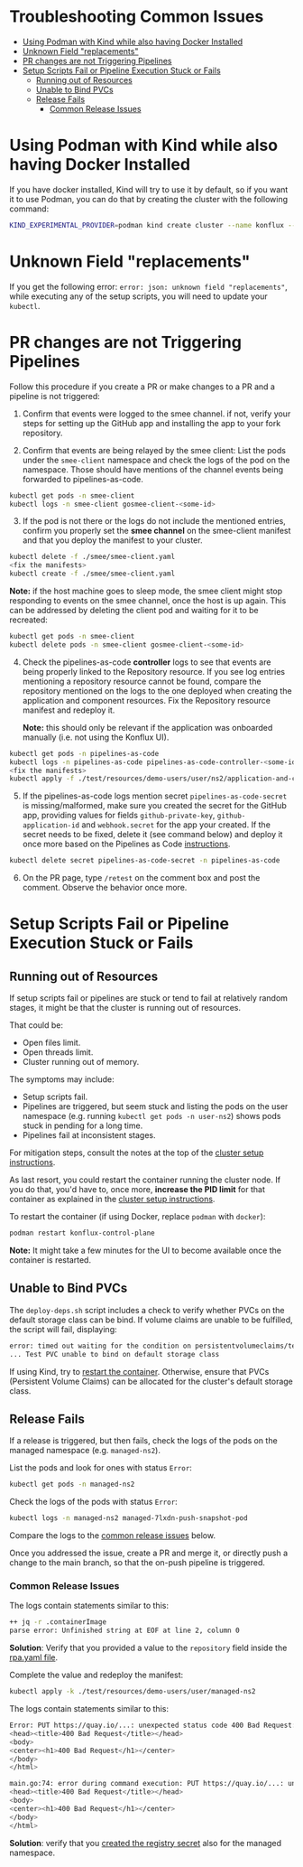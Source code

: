 Troubleshooting Common Issues
===

<!-- toc -->

- [Using Podman with Kind while also having Docker Installed](#using-podman-with-kind-while-also-having-docker-installed)
- [Unknown Field "replacements"](#unknown-field-replacements)
- [PR changes are not Triggering Pipelines](#pr-changes-are-not-triggering-pipelines)
- [Setup Scripts Fail or Pipeline Execution Stuck or Fails](#setup-scripts-fail-or-pipeline-execution-stuck-or-fails)
  * [Running out of Resources](#running-out-of-resources)
  * [Unable to Bind PVCs](#unable-to-bind-pvcs)
  * [Release Fails](#release-fails)
    + [Common Release Issues](#common-release-issues)

<!-- tocstop -->

# Using Podman with Kind while also having Docker Installed

If you have docker installed, Kind will try to use it by default, so if you want
it to use Podman, you can do that by creating the cluster with the following command:

```bash
KIND_EXPERIMENTAL_PROVIDER=podman kind create cluster --name konflux --config kind-config.yaml
```

# Unknown Field "replacements"

If you get the following error: `error: json: unknown field "replacements"`, while
executing any of the setup scripts, you will need to update your `kubectl`.

# PR changes are not Triggering Pipelines

Follow this procedure if you create a PR or make changes to a PR and a pipeline is not
triggered:

1. Confirm that events were logged to the smee channel. if not, verify your steps for
   setting up the GitHub app and installing the app to your fork repository.

2. Confirm that events are being relayed by the smee client: List the pods under the
   `smee-client` namespace and check the logs of the pod on the namespace. Those should
   have mentions of the channel events being forwarded to pipelines-as-code.

```bash
kubectl get pods -n smee-client
kubectl logs -n smee-client gosmee-client-<some-id>
```

3. If the pod is not there or the logs do not include the mentioned entries, confirm you
   properly set the **smee channel** on the smee-client manifest and that you deploy the
   manifest to your cluster.

```bash
kubectl delete -f ./smee/smee-client.yaml
<fix the manifests>
kubectl create -f ./smee/smee-client.yaml
```

**Note:** if the host machine goes to sleep mode, the smee client might stop responding
to events on the smee channel, once the host is up again. This can be addressed by
deleting the client pod and waiting for it to be recreated:

```bash
kubectl get pods -n smee-client
kubectl delete pods -n smee-client gosmee-client-<some-id>
```

4. Check the pipelines-as-code **controller** logs to see that events are being properly
   linked to the Repository resource. If you see log entries mentioning a repository
   resource cannot be found, compare the repository mentioned on the logs to the one
   deployed when creating the application and component resources. Fix the Repository
   resource manifest and redeploy it.

   **Note:** this should only be relevant if the application was onboarded manually
   (i.e. not using the Konflux UI).

```bash
kubectl get pods -n pipelines-as-code
kubectl logs -n pipelines-as-code pipelines-as-code-controller-<some-id>
<fix the manifests>
kubectl apply -f ./test/resources/demo-users/user/ns2/application-and-component.yaml
```

5. If the pipelines-as-code logs mention secret `pipelines-as-code-secret` is
   missing/malformed, make sure you created the secret for the GitHub app, providing
   values for fields `github-private-key`, `github-application-id` and `webhook.secret`
   for the app your created. If the secret needs to be fixed, delete it (see command
   below) and deploy it once more based on the Pipelines as Code
   [instructions](../README.md#enable-pipelines-triggering-via-webhooks).

```bash
kubectl delete secret pipelines-as-code-secret -n pipelines-as-code
```

6. On the PR page, type `/retest` on the comment box and post the comment. Observe the
   behavior once more.

# Setup Scripts Fail or Pipeline Execution Stuck or Fails

## Running out of Resources

If setup scripts fail or pipelines are stuck or tend to fail at relatively random
stages, it might be that the cluster is running out of resources.

That could be:

* Open files limit.
* Open threads limit.
* Cluster running out of memory.

The symptoms may include:

* Setup scripts fail.
* Pipelines are triggered, but seem stuck and listing the pods on the user namespace
  (e.g. running `kubectl get pods -n user-ns2`) shows pods stuck in pending for a long
  time.
* Pipelines fail at inconsistent stages.

For mitigation steps, consult the notes at the top of the
[cluster setup instructions](../README.md#bootstrapping-the-cluster).

As last resort, you could restart the container running the cluster node. If you do
that, you'd have to, once more, **increase the PID limit** for that container as
explained in the [cluster setup instructions](../README.md#bootstrapping-the-cluster).

To restart the container (if using Docker, replace `podman` with `docker`):

```bash
podman restart konflux-control-plane
```

**Note:** It might take a few minutes for the UI to become available once the container
is restarted.

## Unable to Bind PVCs
The `deploy-deps.sh` script includes a check to verify whether PVCs on the default
storage class can be bind. If volume claims are unable to be fulfilled, the script will
fail, displaying:

```bash
error: timed out waiting for the condition on persistentvolumeclaims/test-pvc
... Test PVC unable to bind on default storage class
```

If using Kind, try to [restart the container](#running-out-of-resources). Otherwise,
ensure that PVCs (Persistent Volume Claims) can be allocated for the cluster's default
storage class.

## Release Fails

If a release is triggered, but then fails, check the logs of the pods on the managed
namespace (e.g. `managed-ns2`).

List the pods and look for ones with status `Error`:

```bash
kubectl get pods -n managed-ns2
```

Check the logs of the pods with status `Error`:

```bash
kubectl logs -n managed-ns2 managed-7lxdn-push-snapshot-pod
```

Compare the logs to the [common release issues](#common-release-issues) below.

Once you addressed the issue, create a PR and merge it, or directly push a change to the
main branch, so that the on-push pipeline is triggered.

### Common Release Issues

The logs contain statements similar to this:

```bash
++ jq -r .containerImage
parse error: Unfinished string at EOF at line 2, column 0
```

**Solution**: Verify that you provided a value to the `repository` field inside the
[rpa.yaml file](../test/resources/demo-users/user/managed-ns2/rpa.yaml).

Complete the value and redeploy the manifest:

```bash
kubectl apply -k ./test/resources/demo-users/user/managed-ns2
```

The logs contain statements similar to this:

```bash
Error: PUT https://quay.io/...: unexpected status code 400 Bad Request: <html>
<head><title>400 Bad Request</title></head>
<body>
<center><h1>400 Bad Request</h1></center>
</body>
</html>

main.go:74: error during command execution: PUT https://quay.io/...: unexpected status code 400 Bad Request: <html>
<head><title>400 Bad Request</title></head>
<body>
<center><h1>400 Bad Request</h1></center>
</body>
</html>
```

**Solution**: verify that you
[created the registry secret](./quay.md#configuring-a-push-secret-for-the-release-pipeline)
also for the managed namespace.
